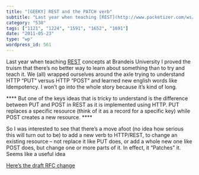 ```yaml
---
title: "[GEEKY] REST and the PATCH verb"
subtitle: "Last year when teaching [REST](http://www.packetizer.com/ws/rest.html) concepts at Brandeis Universi..."
category: "538"
tags: ["1121", "1224", "1591", "1652", "1691"]
date: "2011-05-23"
type: "wp"
wordpress_id: 561
---
```

Last year when teaching [REST](http://www.packetizer.com/ws/rest.html) concepts at Brandeis University I proved the truism that there’s no better way to learn about something than to try and teach it. We (all) wrapped ourselves around the axle trying to understand HTTP “PUT” versus HTTP “POST” and learned new english words like Idempotency. I won’t go into the whole story because it’s kind of long.

**** But one of the keys ideas that is tricky to understand is the difference between PUT and POST in REST as it is implemented using HTTP. PUT replaces a specific resource (think of it as a record for a specific key) while POST creates a new resource. ****

So I was interested to see that there’s a move afoot (no idea how serious this will turn out to be) to add a new verb to HTTP/REST, to change an existing resource – not replace it like PUT does, or add a whole new one like POST does, but change one or more parts of it. In effect, it “Patches” it. Seems like a useful idea

[Here’s the draft RFC change](http://greenbytes.de/tech/webdav/draft-dusseault-http-patch-11.html#rfc.section.2.1)